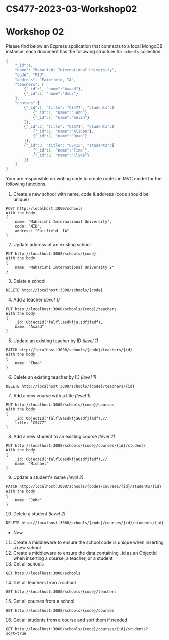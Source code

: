 # CS477-2023-03-Workshop02
# Workshop 02
Please find below an Express application that connects to a local MongoDB instance, each document has the following structure for `schools` collection:
```JavaScript
{
    "_id":1,
    "name": "Maharishi International University",
    "code": "MIU",
    "address": "Fairfield, IA",
    "teachers": [
        {"_id":1, "name":"Asaad"},
        {"_id":2, "name":"Umur"}
    ],
    "courses":[
        {"_id":1, "title": "CS477", "students":[
            {"_id":1, "name":"John"},
            {"_id":2, "name":"Selin"}
        ]},
        {"_id":2, "title": "CS571", "students":[
            {"_id":1, "name":"Alican"},
            {"_id":2, "name":"Dean"}
        ]},
        {"_id":3, "title": "CS415", "students":[
            {"_id":1, "name":"Tina"},
            {"_id":2, "name":"Clyde"}
        ]}
    ]
}
```
Your are responsible on writing code to create routes in MVC model for the following functions.
1. Create a new school with name, code & address (code should be unique)
```
POST http://localhost:3000/schools 
With the body
{
    name: "Maharishi International University",
    code: "MIU",
    address: "Fairfield, IA"
}
```
2. Update address of an existing school
```
PUT http://localhost:3000/schools/{code} 
With the body
{
    name: "Maharishi International University 2"
}
```
3. Delete a school
```
DELETE http://localhost:3000/schools/{code} 
```
4. Add a teacher *(level 1)*
```
PUT http://localhost:3000/schools/{code}/teachers 
With the body
{
    _id: ObjectId("falfl;asdkfja;sdfjfadf),
    name: "Asaad"
}
```
5. Update an existing teacher by ID *(level 1)*
```
PATCH http://localhost:3000/schools/{code}/teachers/{id} 
With the body
{
    name: "Thao"
}
```
6. Delete an existing teacher by ID *(level 1)*
```
DELETE http://localhost:3000/schools/{code}/teachers/{id}
```
7. Add a new course with a title *(level 1)*
```
PUT http://localhost:3000/schools/{code}/courses 
With the body
{
    _id: ObjectId("falfl8asdkfja6sdfjfadf),//
    title: "CS477"
}
```
8. Add a new student to an existing course *(level 2)*
```
PUT http://localhost:3000/schools/{code}/courses/{id}/students 
With the body
{
    _id: ObjectId("falfl8asdkfja6sdfjfadf),//
    name: "Michael"
}
```
9. Update a student's name *(level 2)*
```
PATCH http://localhost:3000/schools/{code}/courses/{id}/students/{id} 
With the body
{
    name: "John"
}
```
10. Delete a student *(level 2)*
```
DELETE http://localhost:3000/schools/{code}/courses/{id}/students/{id} 
```
* New
11. Create a middleware to ensure the school code is unique when inserting a new school
12. Create a middleware to ensure the data containing _id as an ObjectId when inserting a course, a teacher, or a student
13. Get all schools
```
GET http://localhost:3000/schools
```
14. Get all teachers from a school
```
GET http://localhost:3000/schools/{code}/teachers
```
15. Get all courses from a school
```
GET http://localhost:3000/schools/{code}/courses
```
16. Get all students from a course and sort them if needed
```
GET http://localhost:3000/schools/{code}/courses/{id}/students?sort=true
```

```
